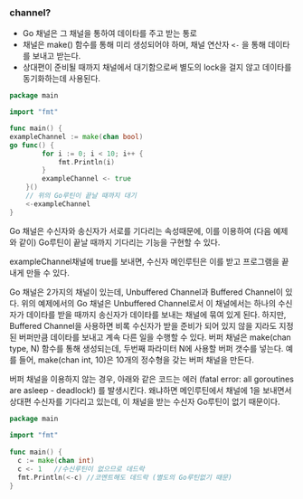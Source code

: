 ### channel?

- Go 채널은 그 채널을 통하여 데이타를 주고 받는 통로
- 채널은 make() 함수를 통해 미리 생성되어야 하며, 채널 연산자 `<-` 을 통해 데이타를 보내고 받는다.
- 상대편이 준비될 때까지 채널에서 대기함으로써 별도의 lock을 걸지 않고 데이타를 동기화하는데 사용된다.

```go
package main

import "fmt"

func main() {
exampleChannel := make(chan bool)
go func() {
        for i := 0; i < 10; i++ {
            fmt.Println(i)
        }
        exampleChannel <- true
    }()
    // 위의 Go루틴이 끝날 때까지 대기
    <-exampleChannel
}
```

Go 채널은 수신자와 송신자가 서로를 기다리는 속성때문에, 이를 이용하여 (다음 예제와 같이) Go루틴이 끝날 때까지 기다리는 기능을 구현할 수 있다.

exampleChannel채널에 true를 보내면, 수신자 메인루틴은 이를 받고 프로그램을 끝내게 만들 수 있다.

Go 채널은 2가지의 채널이 있는데, Unbuffered Channel과 Buffered Channel이 있다. 위의 예제에서의 Go 채널은 Unbuffered Channel로서 이 채널에서는 하나의 수신자가 데이타를 받을 때까지 송신자가 데이타를 보내는 채널에 묶여 있게 된다. 하지만, Buffered Channel을 사용하면 비록 수신자가 받을 준비가 되어 있지 않을 지라도 지정된 버퍼만큼 데이타를 보내고 계속 다른 일을 수행할 수 있다. 버퍼 채널은 make(chan type, N) 함수를 통해 생성되는데, 두번째 파라미터 N에 사용할 버퍼 갯수를 넣는다. 예를 들어, make(chan int, 10)은 10개의 정수형을 갖는 버퍼 채널을 만든다.

버퍼 채널을 이용하지 않는 경우, 아래와 같은 코드는 에러 (fatal error: all goroutines are asleep - deadlock!) 를 발생시킨다. 왜냐하면 메인루틴에서 채널에 1을 보내면서 상대편 수신자를 기다리고 있는데, 이 채널을 받는 수신자 Go루틴이 없기 때문이다.

```go
package main
 
import "fmt"
 
func main() {
  c := make(chan int)
  c <- 1   //수신루틴이 없으므로 데드락 
  fmt.Println(<-c) //코멘트해도 데드락 (별도의 Go루틴없기 때문)
}
```